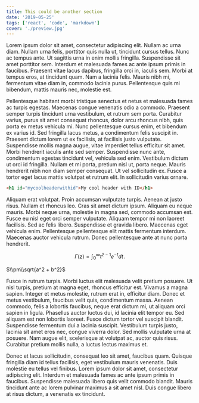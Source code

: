 ```yaml
---
title: This could be another section
date: '2019-05-25'
tags: ['react', 'code', 'markdown']
cover: './preview.jpg'
---
```


Lorem ipsum dolor sit amet, consectetur adipiscing elit. Nullam ac urna diam. Nullam urna felis, porttitor quis nulla ut, tincidunt cursus tellus. Nunc ac tempus ante. Ut sagittis urna in enim mollis fringilla. Suspendisse sit amet porttitor sem. Interdum et malesuada fames ac ante ipsum primis in faucibus. Praesent vitae lacus dapibus, fringilla orci in, iaculis sem. Morbi at tempus eros, at tincidunt quam. Nam a lacinia felis. Mauris nibh mi, fermentum vitae diam in, commodo lacinia purus. Pellentesque quis mi bibendum, mattis mauris nec, molestie est.

Pellentesque habitant morbi tristique senectus et netus et malesuada fames ac turpis egestas. Maecenas congue venenatis odio a commodo. Praesent semper turpis tincidunt urna vestibulum, et rutrum sem porta. Curabitur varius, purus sit amet consequat rhoncus, dolor arcu rhoncus nibh, quis porta ex metus vehicula mi. Nunc pellentesque cursus enim, et bibendum ex varius id. Sed fringilla lacus metus, a condimentum felis suscipit in. Praesent dictum lorem ut ex facilisis, at facilisis justo vulputate. Suspendisse mollis magna augue, vitae imperdiet tellus efficitur sit amet. Morbi hendrerit iaculis ante sed semper. Suspendisse nunc ante, condimentum egestas tincidunt vel, vehicula sed enim. Vestibulum dictum ut orci id fringilla. Nullam et mi porta, pretium nisl ut, porta neque. Mauris hendrerit nibh non diam semper consequat. Ut vel sollicitudin ex. Fusce a tortor eget lacus mattis volutpat et rutrum elit. In sollicitudin varius ornare.

```html
<h1 id="mycoolheaderwithid">My cool header with ID</h1>
```

Aliquam erat volutpat. Proin accumsan vulputate turpis. Aenean at justo risus. Nullam et rhoncus leo. Cras sit amet dictum ipsum. Aliquam eu neque mauris. Morbi neque urna, molestie in magna sed, commodo accumsan est. Fusce eu nisl eget orci semper vulputate. Aliquam tempor mi non laoreet facilisis. Sed ac felis libero. Suspendisse et gravida libero. Maecenas eget vehicula enim. Pellentesque pellentesque elit mattis fermentum interdum. Maecenas auctor vehicula rutrum. Donec pellentesque ante at nunc porta hendrerit.

$$
\Gamma(z) = \int_0^\infty t^{z-1}e^{-t}dt\,.
$$

$\\pm\\sqrt{a^2 + b^2}$

Fusce in rutrum turpis. Morbi luctus elit malesuada velit pretium posuere. Ut nisl turpis, pretium at magna eget, rhoncus efficitur est. Vivamus a magna sapien. Integer et metus molestie, rutrum erat in, efficitur diam. Donec et metus vestibulum, faucibus velit quis, condimentum massa. Aenean commodo, felis a lobortis faucibus, neque erat dictum mi, ut aliquam orci sapien in ligula. Phasellus auctor luctus dui, id lacinia elit tempor eu. Sed aliquam est non lobortis laoreet. Fusce dictum tortor vel suscipit blandit. Suspendisse fermentum dui a lacinia suscipit. Vestibulum turpis justo, lacinia sit amet eros nec, congue viverra dolor. Sed mollis vulputate urna at posuere. Nam augue elit, scelerisque at volutpat ac, auctor quis risus. Curabitur pretium mollis nulla, a luctus lectus maximus et.

Donec et lacus sollicitudin, consequat leo sit amet, faucibus quam. Quisque fringilla diam id tellus facilisis, eget vestibulum mauris venenatis. Duis molestie eu tellus vel finibus. Lorem ipsum dolor sit amet, consectetur adipiscing elit. Interdum et malesuada fames ac ante ipsum primis in faucibus. Suspendisse malesuada libero quis velit commodo blandit. Mauris tincidunt ante ac lorem pulvinar maximus a sit amet nisl. Duis congue libero at risus dictum, a venenatis ex tincidunt.

